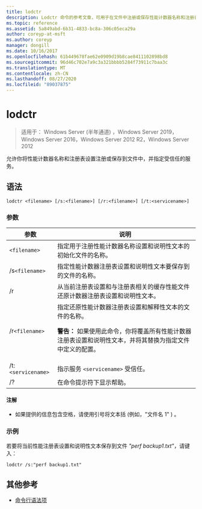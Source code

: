 ```yaml
---
title: lodctr
description: Lodctr 命令的参考文章，可用于在文件中注册或保存性能计数器名称和注册表设置，并指定受信任的服务。
ms.topic: reference
ms.assetid: 5a849abd-6b31-4833-bc8a-306c05eca29a
author: coreyp-at-msft
ms.author: coreyp
manager: dongill
ms.date: 10/16/2017
ms.openlocfilehash: 61b449678fae62e0909d19b8cae8411102898bd8
ms.sourcegitcommit: 96d46c702e7a9c3a321bbbb5284f73911c7baa3c
ms.translationtype: MT
ms.contentlocale: zh-CN
ms.lasthandoff: 08/27/2020
ms.locfileid: "89037875"
---
```

# <a name="lodctr"></a>lodctr

> 适用于： Windows Server (半年通道) ，Windows Server 2019，Windows Server 2016，Windows Server 2012 R2，Windows Server 2012

允许你将性能计数器名称和注册表设置注册或保存到文件中，并指定受信任的服务。

## <a name="syntax"></a>语法

```
lodctr <filename> [/s:<filename>] [/r:<filename>] [/t:<servicename>]
```

### <a name="parameters"></a>参数

| 参数 | 说明 |
| --------- | ----------- |
| `<filename>` | 指定用于注册性能计数器名称设置和说明性文本的初始化文件的名称。 |
| /s`<filename>` | 指定性能计数器注册表设置和说明性文本要保存到的文件的名称。 |
| /r | 从当前注册表设置和与注册表相关的缓存性能文件还原计数器注册表设置和说明性文本。 |
| /r`<filename>` | 指定还原性能计数器注册表设置和解释性文本的文件的名称。<p>**警告：** 如果使用此命令，你将覆盖所有性能计数器注册表设置和说明性文本，并将其替换为指定文件中定义的配置。 |
| /t:`<servicename>` | 指示服务 `<servicename>` 受信任。 |
| /? | 在命令提示符下显示帮助。 |

#### <a name="remarks"></a>注解

- 如果提供的信息包含空格，请使用引号将文本括 (例如，"文件名 1" ) 。

### <a name="examples"></a>示例

若要将当前性能注册表设置和说明性文本保存到文件 *"perf backup1.txt"*，请键入：

```
lodctr /s:"perf backup1.txt"
```

## <a name="additional-references"></a>其他参考

- [命令行语法项](command-line-syntax-key.md)
